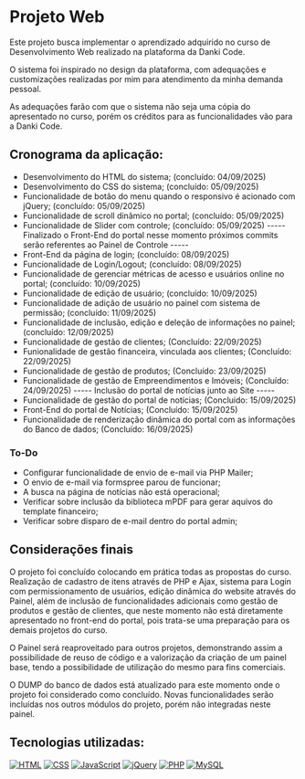 # Projeto Web

Este projeto busca implementar o aprendizado adquirido no curso de Desenvolvimento Web realizado na plataforma da Danki Code.

O sistema foi inspirado no design da plataforma, com adequações e customizações realizadas por mim para atendimento da minha demanda pessoal.

As adequações farão com que o sistema não seja uma cópia do apresentado no curso, porém os créditos para as funcionalidades vão para a Danki Code.

## Cronograma da aplicação:
* Desenvolvimento do HTML do sistema; (concluído: 04/09/2025)
* Desenvolvimento do CSS do sistema; (concluído: 05/09/2025)
* Funcionalidade de botão do menu quando o responsivo é acionado com jQuery; (concluído: 05/09/2025)
* Funcionalidade de scroll dinâmico no portal; (concluído: 05/09/2025)
* Funcionalidade de Slider com controle; (concluído: 05/09/2025)
----- Finalizado o Front-End do portal nesse momento próximos commits serão referentes ao Painel de Controle -----
* Front-End da página de login; (concluído: 08/09/2025)
* Funcionalidade de Login/Logout; (concluído: 08/09/2025)
* Funcionalidade de gerenciar métricas de acesso e usuários online no portal; (concluído: 10/09/2025)
* Funcionalidade de edição de usuário; (concluído: 10/09/2025)
* Funcionalidade de adição de usuário no painel com sistema de permissão; (concluído: 11/09/2025)
* Funcionalidade de inclusão, edição e deleção de informações no painel; (concluído: 12/09/2025)
* Funcionalidade de gestão de clientes; (Concluído: 22/09/2025)
* Funionalidade de gestão financeira, vinculada aos clientes; (Concluído: 22/09/2025)
* Funcionalidade de gestão de produtos; (Concluído: 23/09/2025)
* Funcionalidade de gestão de Empreendimentos e Imóveis; (Concluído: 24/09/2025)
----- Inclusão do portal de notícias junto ao Site -----
* Funcionalidade de gestão do portal de notícias; (Concluido: 15/09/2025)
* Front-End do portal de Notícias; (Concluído: 15/09/2025)
* Funcionalidade de renderização dinâmica do portal com as informações do Banco de dados; (Concluído: 16/09/2025)

### To-Do
- Configurar funcionalidade de envio de e-mail via PHP Mailer;
- O envio de e-mail via formspree parou de funcionar;
- A busca na página de notícias não está operacional;
- Verificar sobre inclusão da biblioteca mPDF para gerar aquivos do template financeiro;
- Verificar sobre disparo de e-mail dentro do portal admin;

## Considerações finais
O projeto foi concluído colocando em prática todas as propostas do curso. Realização de cadastro de itens através de PHP e Ajax, sistema para Login com permissionamento de usuários, edição dinâmica do website através do Painel, além de inclusão de funcionalidades adicionais como gestão de produtos e gestão de clientes, que neste momento não está diretamente apresentado no front-end do portal, pois trata-se uma preparação para os demais projetos do curso.

O Painel será reaproveitado para outros projetos, demonstrando assim a possibilidade de reuso de código e a valorização da criação de um painel base, tendo a possibilidade de utilização do mesmo para fins comerciais.

O DUMP do banco de dados está atualizado para este momento onde o projeto foi considerado como concluído. Novas funcionalidades serão incluídas nos outros módulos do projeto, porém não integradas neste painel.

## Tecnologias utilizadas:
[![HTML](https://img.shields.io/badge/HTML-%23E34F26.svg?logo=html5&logoColor=white)](#)
[![CSS](https://img.shields.io/badge/CSS-639?logo=css&logoColor=fff)](#)
[![JavaScript](https://img.shields.io/badge/JavaScript-F7DF1E?logo=javascript&logoColor=000)](#)
[![jQuery](https://img.shields.io/badge/jQuery-0769AD?logo=jquery&logoColor=fff)](#)
[![PHP](https://img.shields.io/badge/php-%23777BB4.svg?&logo=php&logoColor=white)](#)
[![MySQL](https://img.shields.io/badge/MySQL-4479A1?logo=mysql&logoColor=fff)](#)